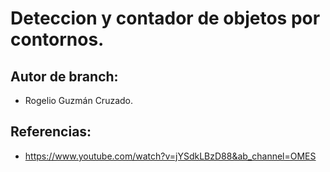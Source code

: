 # Deteccion y contador de objetos por contornos.

## Autor de branch:

- Rogelio Guzmán Cruzado.

## Referencias:
- https://www.youtube.com/watch?v=jYSdkLBzD88&ab_channel=OMES
